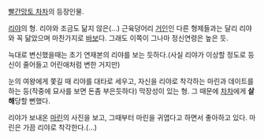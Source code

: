 [빨간망토 차차](%EB%B9%A8%EA%B0%84%EB%A7%9D%ED%86%A0%20%EC%B0%A8%EC%B0%A8.md)의
등장인물.

[리야](%EB%A6%AC%EC%95%BC.md)의 형. 리야와 조금도 닮지 않은(…) 근육덩어리
[거인](%EA%B1%B0%EC%9D%B8.md)인 다른 형제들과는 달리 리야와 꼭 닮았으며 마찬가지로
[바보](%EB%B0%94%EB%B3%B4.md)다. 그래도 이쪽이 그나마 정신연령은 높은 듯.

늑대로 변신했을때는 초기 연재본의 리야를 보는 듯하다.(사실 리야가 이상할 정도로 등신이 줄어들고 어린애처럼 변한 거지만)  

눈의 여왕에게 쫓길 때 리야를 대타로 세우고, 자신을 리야로 착각하는 마린과 데이트를 하는 등(작중에 묘사를 보면 돈좀 부은듯하다) 막장성이
있는 형. 그 때문에 [차차](%EC%B0%A8%EC%B0%A8.md)에게 **살해**당할 뻔했다.

리야가 보내온 [마린](%EB%A7%88%EB%A6%B0.md)의 사진을 보고, 그때부터 마린을 귀엽다고 하면서 좋아하고 있다. 마린은
가끔 리야로 착각한다.(…)

